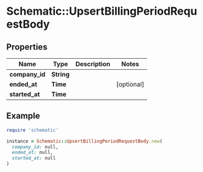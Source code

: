 # Schematic::UpsertBillingPeriodRequestBody

## Properties

| Name | Type | Description | Notes |
| ---- | ---- | ----------- | ----- |
| **company_id** | **String** |  |  |
| **ended_at** | **Time** |  | [optional] |
| **started_at** | **Time** |  |  |

## Example

```ruby
require 'schematic'

instance = Schematic::UpsertBillingPeriodRequestBody.new(
  company_id: null,
  ended_at: null,
  started_at: null
)
```

